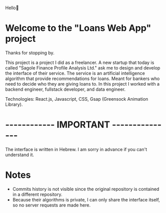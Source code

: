 Hello🙂

# Welcome to the "Loans Web App" project #

Thanks for stopping by.

This project is a project I did as a freelancer. A new startup that today is called "Sagole Finance Profile Analysis Ltd." ask me to design and develop the interface of their service. The service is an artificial intelligence algorithm that provide recommendations for loans. Meant for bankers who need to decide who they are giving loans to. In this project I worked with a backend engineer, fullstack developer, and data engineer.

Technologies: React.js, Javascript, CSS, Gsap (Greensock Animation Library).

# ------------ IMPORTANT --------------- #

The interface is written in Hebrew. I am sorry in advance if you can't understand it.

# Notes #

- Commits history is not visible since the original repository is contained in a different repository.
- Because their algorithms is private, I can only share the interface itself, so no server requests are made here.
